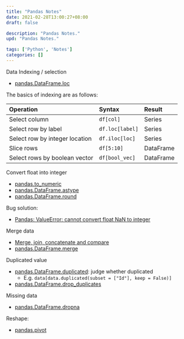 ```yaml
---
title: "Pandas Notes"
date: 2021-02-28T13:00:27+08:00
draft: false

description: "Pandas Notes."
upd: "Pandas Notes."

tags: ['Python', 'Notes']
categories: []
---
```


<!--more-->

Data Indexing / selection

- [pandas.DataFrame.loc](https://pandas.pydata.org/pandas-docs/stable/reference/api/pandas.DataFrame.loc.html)

The basics of indexing are as follows:

| Operation                      | Syntax          | Result    |
| :----------------------------- | :-------------- | :-------- |
| Select column                  | `df[col]`       | Series    |
| Select row by label            | `df.loc[label]` | Series    |
| Select row by integer location | `df.iloc[loc]`  | Series    |
| Slice rows                     | `df[5:10]`      | DataFrame |
| Select rows by boolean vector  | `df[bool_vec]`  | DataFrame |

Convert float into integer

- [pandas.to_numeric](https://pandas.pydata.org/pandas-docs/stable/reference/api/pandas.to_numeric.html)
- [pandas.DataFrame.astype](https://pandas.pydata.org/pandas-docs/stable/reference/api/pandas.DataFrame.astype.html)
- [pandas.DataFrame.round](https://pandas.pydata.org/pandas-docs/stable/reference/api/pandas.DataFrame.round.html)

Bug solution:

- [Pandas: ValueError: cannot convert float NaN to integer](https://stackoverflow.com/questions/47333227/pandas-valueerror-cannot-convert-float-nan-to-integer)

Merge data

- [Merge, join, concatenate and compare](https://pandas.pydata.org/pandas-docs/stable/user_guide/merging.html)
- [pandas.DataFrame.merge](https://pandas.pydata.org/pandas-docs/stable/reference/api/pandas.DataFrame.merge.html)

Duplicated value

- [pandas.DataFrame.duplicated](https://pandas.pydata.org/pandas-docs/stable/reference/api/pandas.DataFrame.duplicated.html): judge whether duplicated
    - E.g. `data[data.duplicated(subset = ["Id"], keep = False)]`
- [pandas.DataFrame.drop_duplicates](https://pandas.pydata.org/pandas-docs/stable/reference/api/pandas.DataFrame.drop_duplicates.html?highlight=drop_duplicates)

Missing data

- [pandas.DataFrame.dropna](https://pandas.pydata.org/pandas-docs/stable/reference/api/pandas.DataFrame.dropna.html?highlight=dropna#pandas.DataFrame.dropna)

Reshape:

- [pandas.pivot](https://pandas.pydata.org/docs/reference/api/pandas.pivot.html)